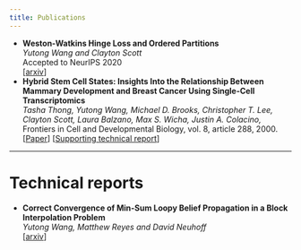 ```yaml
---
title: Publications
---
```


- **Weston-Watkins Hinge Loss and Ordered Partitions**</br>
*Yutong Wang and Clayton Scott*</br> 
Accepted to NeurIPS 2020</br> [[arxiv](https://arxiv.org/abs/2006.07346)]
- **Hybrid Stem Cell States: Insights Into the Relationship Between Mammary Development and Breast Cancer Using Single-Cell Transcriptomics**</br>
*Tasha Thong, Yutong Wang, Michael D. Brooks, Christopher T. Lee, Clayton Scott, Laura Balzano, Max S. Wicha, Justin A. Colacino,* </br>
Frontiers in Cell and Developmental Biology, vol. 8, article 288, 2000.</br>
[[Paper](https://www.frontiersin.org/articles/10.3389/fcell.2020.00288/full)]
[[Supporting technical report](https://www.biorxiv.org/content/10.1101/637488v1?rss=1)]

---

# Technical reports

- **Correct Convergence of Min-Sum Loopy Belief Propagation in a Block Interpolation Problem** </br>
*Yutong Wang, Matthew Reyes and David Neuhoff* </br>
[[arxiv](https://arxiv.org/abs/1702.06391)]
